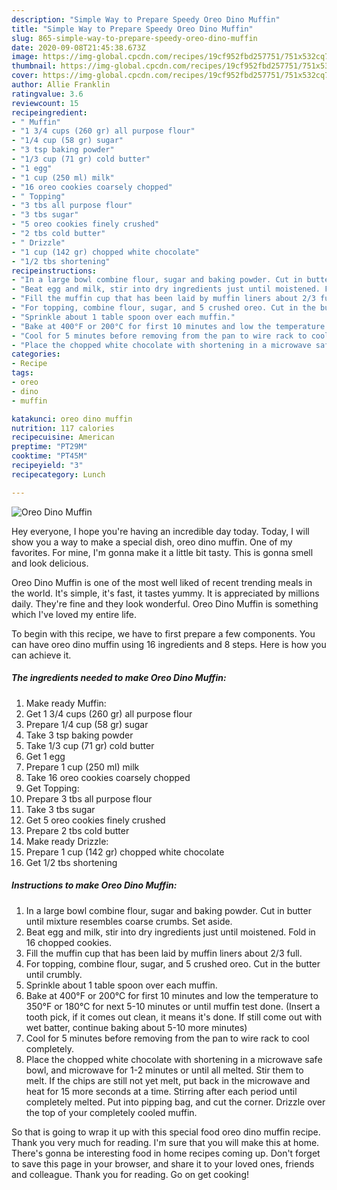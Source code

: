 ```yaml
---
description: "Simple Way to Prepare Speedy Oreo Dino Muffin"
title: "Simple Way to Prepare Speedy Oreo Dino Muffin"
slug: 865-simple-way-to-prepare-speedy-oreo-dino-muffin
date: 2020-09-08T21:45:38.673Z
image: https://img-global.cpcdn.com/recipes/19cf952fbd257751/751x532cq70/oreo-dino-muffin-recipe-main-photo.jpg
thumbnail: https://img-global.cpcdn.com/recipes/19cf952fbd257751/751x532cq70/oreo-dino-muffin-recipe-main-photo.jpg
cover: https://img-global.cpcdn.com/recipes/19cf952fbd257751/751x532cq70/oreo-dino-muffin-recipe-main-photo.jpg
author: Allie Franklin
ratingvalue: 3.6
reviewcount: 15
recipeingredient:
- " Muffin"
- "1 3/4 cups (260 gr) all purpose flour"
- "1/4 cup (58 gr) sugar"
- "3 tsp baking powder"
- "1/3 cup (71 gr) cold butter"
- "1 egg"
- "1 cup (250 ml) milk"
- "16 oreo cookies coarsely chopped"
- " Topping"
- "3 tbs all purpose flour"
- "3 tbs sugar"
- "5 oreo cookies finely crushed"
- "2 tbs cold butter"
- " Drizzle"
- "1 cup (142 gr) chopped white chocolate"
- "1/2 tbs shortening"
recipeinstructions:
- "In a large bowl combine flour, sugar and baking powder. Cut in butter until mixture resembles coarse crumbs. Set aside."
- "Beat egg and milk, stir into dry ingredients just until moistened. Fold in 16 chopped cookies."
- "Fill the muffin cup that has been laid by muffin liners about 2/3 full."
- "For topping, combine flour, sugar, and 5 crushed oreo. Cut in the butter until crumbly."
- "Sprinkle about 1 table spoon over each muffin."
- "Bake at 400°F or 200°C for first 10 minutes and low the temperature to 350°F or 180°C for next 5-10 minutes or until muffin test done. (Insert a tooth pick, if it comes out clean, it means it&#39;s done. If still come out with wet batter, continue baking about 5-10 more minutes)"
- "Cool for 5 minutes before removing from the pan to wire rack to cool completely."
- "Place the chopped white chocolate with shortening in a microwave safe bowl, and microwave for 1-2 minutes or until all melted. Stir them to melt. If the chips are still not yet melt, put back in the microwave and heat for 15 more seconds at a time. Stirring after each period until completely melted. Put into pipping bag, and cut the corner. Drizzle over the top of your completely cooled muffin."
categories:
- Recipe
tags:
- oreo
- dino
- muffin

katakunci: oreo dino muffin 
nutrition: 117 calories
recipecuisine: American
preptime: "PT29M"
cooktime: "PT45M"
recipeyield: "3"
recipecategory: Lunch

---
```



![Oreo Dino Muffin](https://img-global.cpcdn.com/recipes/19cf952fbd257751/751x532cq70/oreo-dino-muffin-recipe-main-photo.jpg)

Hey everyone, I hope you're having an incredible day today. Today, I will show you a way to make a special dish, oreo dino muffin. One of my favorites. For mine, I'm gonna make it a little bit tasty. This is gonna smell and look delicious.

Oreo Dino Muffin is one of the most well liked of recent trending meals in the world. It's simple, it's fast, it tastes yummy. It is appreciated by millions daily. They're fine and they look wonderful. Oreo Dino Muffin is something which I've loved my entire life.




To begin with this recipe, we have to first prepare a few components. You can have oreo dino muffin using 16 ingredients and 8 steps. Here is how you can achieve it.

<!--inarticleads1-->

##### The ingredients needed to make Oreo Dino Muffin:

1. Make ready  Muffin:
1. Get 1 3/4 cups (260 gr) all purpose flour
1. Prepare 1/4 cup (58 gr) sugar
1. Take 3 tsp baking powder
1. Take 1/3 cup (71 gr) cold butter
1. Get 1 egg
1. Prepare 1 cup (250 ml) milk
1. Take 16 oreo cookies coarsely chopped
1. Get  Topping:
1. Prepare 3 tbs all purpose flour
1. Take 3 tbs sugar
1. Get 5 oreo cookies finely crushed
1. Prepare 2 tbs cold butter
1. Make ready  Drizzle:
1. Prepare 1 cup (142 gr) chopped white chocolate
1. Get 1/2 tbs shortening




<!--inarticleads2-->

##### Instructions to make Oreo Dino Muffin:

1. In a large bowl combine flour, sugar and baking powder. Cut in butter until mixture resembles coarse crumbs. Set aside.
1. Beat egg and milk, stir into dry ingredients just until moistened. Fold in 16 chopped cookies.
1. Fill the muffin cup that has been laid by muffin liners about 2/3 full.
1. For topping, combine flour, sugar, and 5 crushed oreo. Cut in the butter until crumbly.
1. Sprinkle about 1 table spoon over each muffin.
1. Bake at 400°F or 200°C for first 10 minutes and low the temperature to 350°F or 180°C for next 5-10 minutes or until muffin test done. (Insert a tooth pick, if it comes out clean, it means it&#39;s done. If still come out with wet batter, continue baking about 5-10 more minutes)
1. Cool for 5 minutes before removing from the pan to wire rack to cool completely.
1. Place the chopped white chocolate with shortening in a microwave safe bowl, and microwave for 1-2 minutes or until all melted. Stir them to melt. If the chips are still not yet melt, put back in the microwave and heat for 15 more seconds at a time. Stirring after each period until completely melted. Put into pipping bag, and cut the corner. Drizzle over the top of your completely cooled muffin.




So that is going to wrap it up with this special food oreo dino muffin recipe. Thank you very much for reading. I'm sure that you will make this at home. There's gonna be interesting food in home recipes coming up. Don't forget to save this page in your browser, and share it to your loved ones, friends and colleague. Thank you for reading. Go on get cooking!
